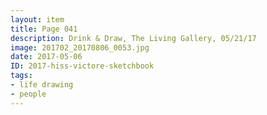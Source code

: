 ```yaml
---
layout: item
title: Page 041
description: Drink & Draw, The Living Gallery, 05/21/17
image: 201702_20170806_0053.jpg
date: 2017-05-06
ID: 2017-hiss-victore-sketchbook
tags: 
- life drawing 
- people
---
```

